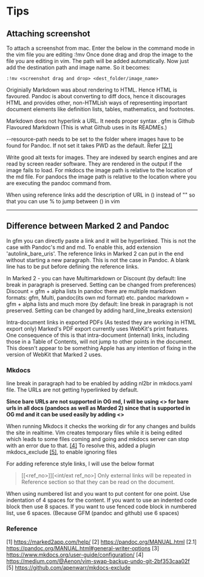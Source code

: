 # Tips

## Attaching screenshot
To attach a screenshot from mac.
Enter the below in the command mode in the vim file you are editing
:!mv
Once done drag and drop the image to the file you are editing in vim. The path will be added automatically.
Now just add the destination path and image name.
So it becomes:
```
:!mv <screenshot drag and drop> <dest_folder/image_name>
```

Originially Markdown was about rendering to HTML. Hence HTML is favoured.
Pandoc is about converting to diff docs, hence it discourages HTML and provides other, non-HTMLish ways of representing important document elements like definition lists, tables, mathematics, and footnotes.

Markdown does not hyperlink a URL. It needs proper syntax []().  gfm is Github Flavoured Markdown (This is what Github uses in its READMEs.)

--resource-path needs to be set to the folder where images have to be found for Pandoc. If not set it takes PWD as the default. Refer [[2.1]][ext2.1]

Write good alt texts for images. They are indexed by search engines and are read by screen reader software. They are rendered in the output if the image fails to load.
For mkdocs the image path is relative to the location of the md file.
For pandocs the image path is relative to the location where you are executing the pandoc command from.

When using reference links add the description of URL in () instead of "" so that you can use % to jump between () in vim

---

## Difference between Marked 2 and Pandoc

In gfm you can directly paste a link and it will be hyperlinked.
This is not the case with Pandoc's md and md. To enable this, add extension 'autolink_bare_uris'.
The reference links in Marked 2 can put in the end without starting a new paragraph.
This is not the case in Pandoc. A blank line has to be put before defining the reference links.

In Marked 2 - you can have Multimarkdown or Discount (by default: line break in paragraph is preserved. Setting can be changed from preferences)
Discount = gfm + alpha lists
In pandoc there are multiple markdown formats: gfm, Multi, pandoc(its own md format) etc.
pandoc markdown = gfm + alpha lists and much more (by default: line break in paragraph is not preserved. Setting can be changed by adding hard_line_breaks extension)

Intra-document links in exported PDFs (As tested they are working in HTML export only)
Marked's PDF export currently uses WebKit's print features. One consequence of this is that intra-document (internal) links, including those in a Table of Contents, will not jump to other points in the document. This doesn't appear to be something Apple has any intention of fixing in the version of WebKit that Marked 2 uses.

### Mkdocs

line break in paragraph had to be enabled by adding nl2br in mkdocs.yaml file.
The URLs are not getting hyperlinked by default.

**Since bare URLs are not supported in OG md, I will be using <> for bare urls in all docs (pandocs as well as Marded 2) since that is supported in OG md and it can be used easily by adding <>**

When running Mkdocs it checks the working dir for any changes and builds the site in realtime. Vim creates temporary files while it is being edited which leads to some files coming and going and mkdocs server can stop with an error due to that. [[4]][ext4]
To resolve this, added a plugin mkdocs_exclude [[5]][ext5], to enable ignoring files

For adding reference style links, I will use the below format
> [[<ref_no>]][<int/ext ref_no>]
Only external links will be repeated in Reference section so that they can be read on the document.

When using numbered list and you want to put content for one point. Use indentation of 4 spaces for the content.
If you want to use an indented code block then use 8 spaces.
If you want to use fenced code block in numbered list, use 6 spaces. (Because GFM (pandoc and github) use 6 spaces)

### Reference

[1] <https://marked2app.com/help/>
[2] <https://pandoc.org/MANUAL.html>
[2.1] <https://pandoc.org/MANUAL.html#general-writer-options>
[3] <https://www.mkdocs.org/user-guide/configuration/>
[4] <https://medium.com/@Aenon/vim-swap-backup-undo-git-2bf353caa02f>
[5] <https://github.com/apenwarr/mkdocs-exclude>

[ext1]: https://marked2app.com/help/
[ext2]: https://pandoc.org/MANUAL.html
[ext2.1]: https://pandoc.org/MANUAL.html#general-writer-options
[ext3]: https://www.mkdocs.org/user-guide/configuration/
[ext4]: https://medium.com/@Aenon/vim-swap-backup-undo-git-2bf353caa02f
[ext5]: https://github.com/apenwarr/mkdocs-exclude
